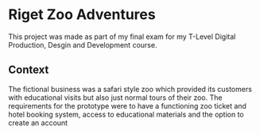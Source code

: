 # Riget Zoo Adventures

This project was made as part of my final exam for my T-Level Digital Production, Desgin and Development course.

## Context
The fictional business was a safari style zoo which provided its customers with educational visits but also just normal tours of their zoo. The requirements for the prototype were to have a functioning zoo ticket and hotel booking system, access to educational materials and the option to create an account
